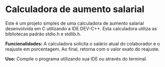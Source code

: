 # Calculadora de aumento salarial
Este é um projeto simples de uma calculadora de aumento salarial desenvolvida em C utilizando a IDE DEV-C++. Esta calculadora utiliza as bibliotecas padrão stdio.h e stdlib.h.

**Funcionalidades:**
A calculadora solicita o salário atual do colaborador e o reajuste em porcentagem. Ao final, retorna com o valor exato do reajuste.

**Uso:**
Compile o programa utilizando sua IDE ou através do terminal.

